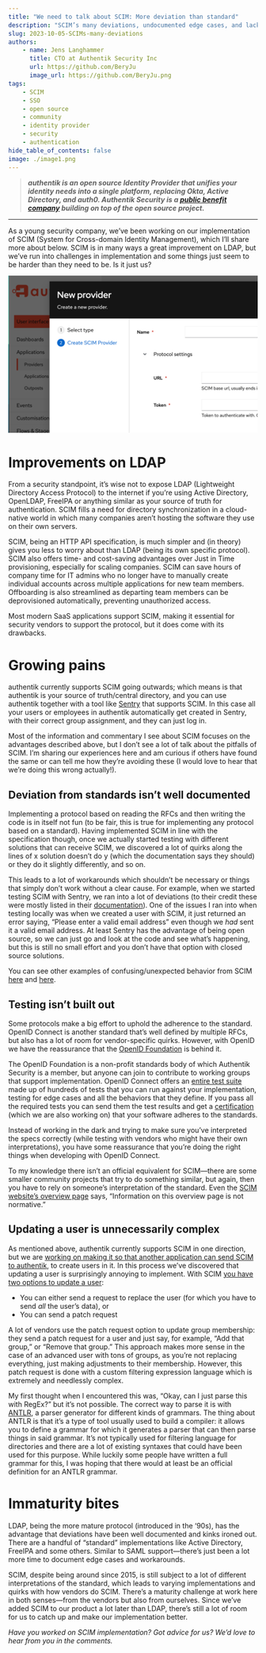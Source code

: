 ```yaml
---
title: "We need to talk about SCIM: More deviation than standard"
description: "SCIM’s many deviations, undocumented edge cases, and lack of official test coverage make it an especially complex protocol to implement."
slug: 2023-10-05-SCIMs-many-deviations
authors:
    - name: Jens Langhammer
      title: CTO at Authentik Security Inc
      url: https://github.com/BeryJu
      image_url: https://github.com/BeryJu.png
tags:
    - SCIM
    - SSO
    - open source
    - community
    - identity provider
    - security
    - authentication
hide_table_of_contents: false
image: ./image1.png
---
```


> **_authentik is an open source Identity Provider that unifies your identity needs into a single platform, replacing Okta, Active Directory, and auth0. Authentik Security is a [public benefit company](https://github.com/OpenCoreVentures/ocv-public-benefit-company/blob/main/ocv-public-benefit-company-charter.md) building on top of the open source project._**

---

As a young security company, we’ve been working on our implementation of SCIM (System for Cross-domain Identity Management), which I’ll share more about below. SCIM is in many ways a great improvement on LDAP, but we’ve run into challenges in implementation and some things just seem to be harder than they need to be. Is it just us?

!["authentik admin interface"](./image1.png)

<!--truncate-->

# Improvements on LDAP

From a security standpoint, it’s wise not to expose LDAP (Lightweight Directory Access Protocol) to the internet if you’re using Active Directory, OpenLDAP, FreeIPA or anything similar as your source of truth for authentication. SCIM fills a need for directory synchronization in a cloud-native world in which many companies aren’t hosting the software they use on their own servers.

SCIM, being an HTTP API specification, is much simpler and (in theory) gives you less to worry about than LDAP (being its own specific protocol). SCIM also offers time- and cost-saving advantages over Just in Time provisioning, especially for scaling companies. SCIM can save hours of company time for IT admins who no longer have to manually create individual accounts across multiple applications for new team members. Offboarding is also streamlined as departing team members can be deprovisioned automatically, preventing unauthorized access.

Most modern SaaS applications support SCIM, making it essential for security vendors to support the protocol, but it does come with its drawbacks.

# Growing pains

authentik currently supports SCIM going outwards; which means is that authentik is your source of truth/central directory, and you can use authentik together with a tool like [Sentry](https://sentry.io) that supports SCIM. In this case all your users or employees in authentik automatically get created in Sentry, with their correct group assignment, and they can just log in.

Most of the information and commentary I see about SCIM focuses on the advantages described above, but I don’t see a lot of talk about the pitfalls of SCIM. I’m sharing our experiences here and am curious if others have found the same or can tell me how they’re avoiding these (I would love to hear that we’re doing this wrong actually!).

## Deviation from standards isn’t well documented

Implementing a protocol based on reading the RFCs and then writing the code is in itself not fun (to be fair, this is true for implementing any protocol based on a standard). Having implemented SCIM in line with the specification though, once we actually started testing with different solutions that can receive SCIM, we discovered a lot of quirks along the lines of x solution doesn’t do y (which the documentation says they should) or they do it slightly differently, and so on.

This leads to a lot of workarounds which shouldn’t be necessary or things that simply don’t work without a clear cause. For example, when we started testing SCIM with Sentry, we ran into a lot of deviations (to their credit these were mostly listed in their [documentation](https://docs.sentry.io/product/accounts/sso/#scim-provisioning)). One of the issues I ran into when testing locally was when we created a user with SCIM, it just returned an error saying, “Please enter a valid email address” even though we _had_ sent it a valid email address. At least Sentry has the advantage of being open source, so we can just go and look at the code and see what’s happening, but this is still no small effort and you don’t have that option with closed source solutions.

You can see other examples of confusing/unexpected behavior from SCIM [here](https://github.com/goauthentik/authentik/issues/5396) and [here](https://github.com/goauthentik/authentik/issues/6695).

## Testing isn’t built out

Some protocols make a big effort to uphold the adherence to the standard. OpenID Connect is another standard that’s well defined by multiple RFCs, but also has a lot of room for vendor-specific quirks. However, with OpenID we have the reassurance that the [OpenID Foundation](https://openid.net/foundation/) is behind it.

The OpenID Foundation is a non-profit standards body of which Authentik Security is a member, but anyone can join to contribute to working groups that support implementation. OpenID Connect offers an [entire test suite](https://openid.net/certification/about-conformance-suite/) made up of hundreds of tests that you can run against your implementation, testing for edge cases and all the behaviors that they define. If you pass all the required tests you can send them the test results and get a [certification](https://openid.net/certification/) (which we are also working on) that your software adheres to the standards.

Instead of working in the dark and trying to make sure you’ve interpreted the specs correctly (while testing with vendors who might have their own interpretations), you have some reassurance that you’re doing the right things when developing with OpenID Connect.

To my knowledge there isn’t an official equivalent for SCIM—there are some smaller community projects that try to do something similar, but again, then you have to rely on someone’s interpretation of the standard. Even the [SCIM website’s overview page](https://scim.cloud/) says, “Information on this overview page is not normative.”

## Updating a user is unnecessarily complex

As mentioned above, authentik currently supports SCIM in one direction, but we are [working on making it so that another application can send SCIM to authentik](https://github.com/goauthentik/authentik/pull/3051), to create users in it. In this process we’ve discovered that updating a user is surprisingly annoying to implement. With SCIM [you have two options to update a user](https://datatracker.ietf.org/doc/html/rfc7644#autoid-22):

-   You can either send a request to replace the user (for which you have to send _all_ the user’s data), or
-   You can send a patch request

A lot of vendors use the patch request option to update group membership: they send a patch request for a user and just say, for example, “Add that group,” or “Remove that group.” This approach makes more sense in the case of an advanced user with tons of groups, as you’re not replacing everything, just making adjustments to their membership. However, this patch request is done with a custom filtering expression language which is extremely and needlessly complex.

My first thought when I encountered this was, “Okay, can I just parse this with RegEx?” but it’s not possible. The correct way to parse it is with [ANTLR](https://www.antlr.org/), a parser generator for different kinds of grammars. The thing about ANTLR is that it’s a type of tool usually used to build a compiler: it allows you to define a grammar for which it generates a parser that can then parse things in said grammar. It’s not typically used for filtering language for directories and there are a lot of existing syntaxes that could have been used for this purpose. While luckily some people have written a full grammar for this, I was hoping that there would at least be an official definition for an ANTLR grammar.

# Immaturity bites

LDAP, being the more mature protocol (introduced in the ‘90s), has the advantage that deviations have been well documented and kinks ironed out. There are a handful of “standard” implementations like Active Directory, FreeIPA and some others. Similar to SAML support—there’s just been a lot more time to document edge cases and workarounds.

SCIM, despite being around since 2015, is still subject to a lot of different interpretations of the standard, which leads to varying implementations and quirks with how vendors do SCIM. There’s a maturity challenge at work here in both senses—from the vendors but also from ourselves. Since we’ve added SCIM to our product a lot later than LDAP, there’s still a lot of room for us to catch up and make our implementation better.

_Have you worked on SCIM implementation? Got advice for us? We’d love to hear from you in the comments._

